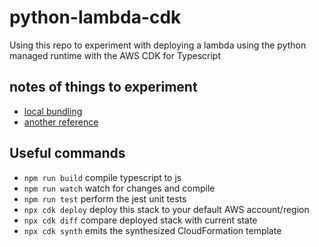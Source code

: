 # python-lambda-cdk

Using this repo to experiment with deploying a lambda using the python managed runtime with the AWS CDK for Typescript

## notes of things to experiment
- [local bundling](https://github.com/1davidmichael/cdk-local-bundling-example)
- [another reference](https://aws.plainenglish.io/cdk-python-bundling-lambdas-the-right-way-or-fast-way-4f2e85b4e0e60)

## Useful commands

- `npm run build` compile typescript to js
- `npm run watch` watch for changes and compile
- `npm run test` perform the jest unit tests
- `npx cdk deploy` deploy this stack to your default AWS account/region
- `npx cdk diff` compare deployed stack with current state
- `npx cdk synth` emits the synthesized CloudFormation template
